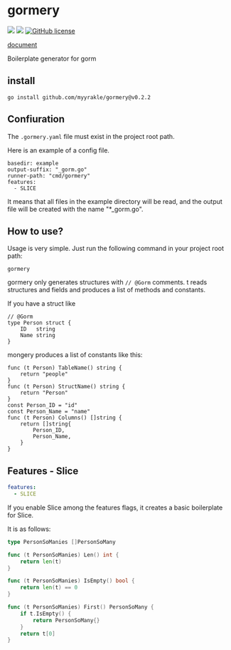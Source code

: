 # gormery

![](https://img.shields.io/badge/language-Go-00ADD8) ![](https://img.shields.io/badge/version-0.2.2-brightgreen) [![GitHub license](https://img.shields.io/badge/license-MIT-blue.svg)](./LICENSE)

[document](https://pkg.go.dev/github.com/myyrakle/gormery)

Boilerplate generator for gorm

## install

```
go install github.com/myyrakle/gormery@v0.2.2
```

## Confiuration

The `.gormery.yaml` file must exist in the project root path.

Here is an example of a config file.

```
basedir: example
output-suffix: "_gorm.go"
runner-path: "cmd/gormery"
features:
  - SLICE
```

It means that all files in the example directory will be read, and the output file will be created with the name "\*\_gorm.go".

## How to use?

Usage is very simple. Just run the following command in your project root path:

```
gormery
```

gormery only generates structures with `// @Gorm` comments. t reads structures and fields and produces a list of methods and constants.

If you have a struct like

```
// @Gorm
type Person struct {
	ID   string
	Name string
}
```

mongery produces a list of constants like this:

```
func (t Person) TableName() string {
	return "people"
}
func (t Person) StructName() string {
	return "Person"
}
const Person_ID = "id"
const Person_Name = "name"
func (t Person) Columns() []string {
	return []string{
		Person_ID,
		Person_Name,
	}
}
```

## Features - Slice 

```yaml
features:
  - SLICE
```
If you enable Slice among the features flags, it creates a basic boilerplate for Slice.


It is as follows:
```go
type PersonSoManies []PersonSoMany

func (t PersonSoManies) Len() int {
	return len(t)
}

func (t PersonSoManies) IsEmpty() bool {
	return len(t) == 0
}

func (t PersonSoManies) First() PersonSoMany {
	if t.IsEmpty() {
		return PersonSoMany{}
	}
	return t[0]
}
```
